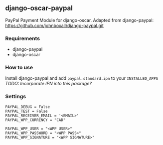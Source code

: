 ## django-oscar-paypal

PayPal Payment Module for django-oscar.
Adapted from django-paypal: https://github.com/johnboxall/django-paypal.git

### Requirements

* django-paypal
* django-oscar

### How to use

Install django-paypal and add `paypal.standard.ipn` to your `INSTALLED_APPS`
*TODO: Incorporate IPN into this package?*

### Settings

    PAYPAL_DEBUG = False
    PAYPAL_TEST = False
    PAYPAL_RECEIVER_EMAIL = '<EMAIL>'
    PAYPAL_WPP_CURRENCY = "CAD"

    PAYPAL_WPP_USER = "<WPP USER>"
    PAYPAL_WPP_PASSWORD = "<WPP PASS>"
    PAYPAL_WPP_SIGNATURE = "<WPP SIGNATURE>"
